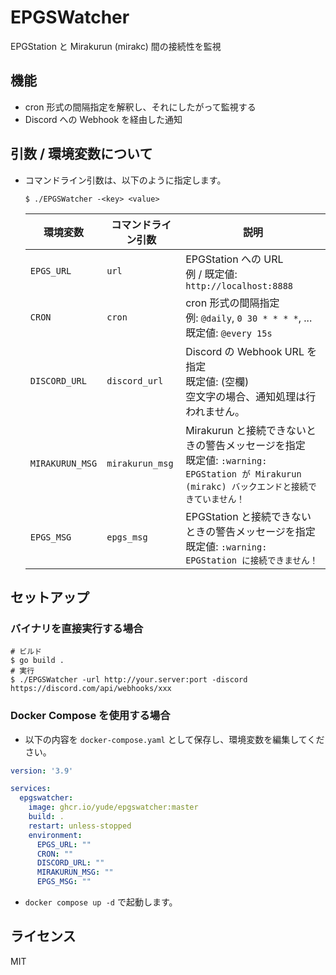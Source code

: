 # EPGSWatcher
EPGStation と Mirakurun (mirakc) 間の接続性を監視

## 機能
* cron 形式の間隔指定を解釈し、それにしたがって監視する
* Discord への Webhook を経由した通知

## 引数 / 環境変数について
* コマンドライン引数は、以下のように指定します。
    ```shell
    $ ./EPGSWatcher -<key> <value>    
    ```

    | 環境変数 | コマンドライン引数 | 説明 |
    | - | - | - |
    | `EPGS_URL` | `url` | EPGStation への URL <br>例 / 既定値: `http://localhost:8888` |
    | `CRON` | `cron` | cron 形式の間隔指定 <br>例: `@daily`, `0 30 * * * *`, ... <br> 既定値: `@every 15s`|
    | `DISCORD_URL` | `discord_url` | Discord の Webhook URL を指定 <br> 既定値: (空欄) <br> 空文字の場合、通知処理は行われません。 |
    | `MIRAKURUN_MSG` | `mirakurun_msg` | Mirakurun と接続できないときの警告メッセージを指定 <br> 既定値: `:warning: EPGStation が Mirakurun (mirakc) バックエンドと接続できていません！` |
    | `EPGS_MSG` | `epgs_msg` | EPGStation と接続できないときの警告メッセージを指定 <br> 既定値: `:warning: EPGStation に接続できません！` |

## セットアップ
### バイナリを直接実行する場合
```shell
# ビルド
$ go build .
# 実行
$ ./EPGSWatcher -url http://your.server:port -discord https://discord.com/api/webhooks/xxx
```

### Docker Compose を使用する場合
* 以下の内容を `docker-compose.yaml` として保存し、環境変数を編集してください。
```yaml
version: '3.9'

services:
  epgswatcher:
    image: ghcr.io/yude/epgswatcher:master
    build: .
    restart: unless-stopped
    environment:
      EPGS_URL: ""
      CRON: ""
      DISCORD_URL: ""
      MIRAKURUN_MSG: ""
      EPGS_MSG: ""
```
* `docker compose up -d` で起動します。

## ライセンス
MIT
